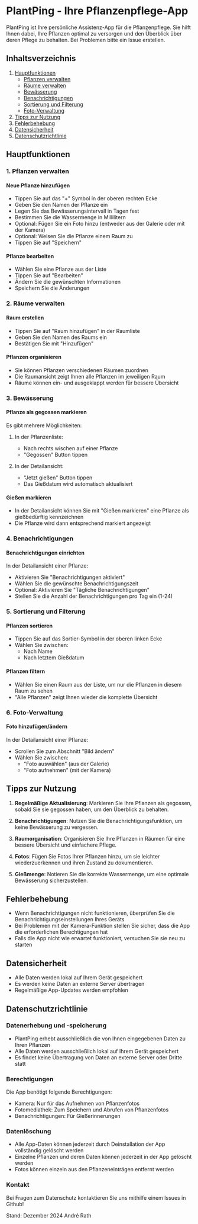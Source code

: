 # PlantPing - Ihre Pflanzenpflege-App

PlantPing ist Ihre persönliche Assistenz-App für die Pflanzenpflege. Sie hilft Ihnen dabei, Ihre Pflanzen optimal zu versorgen und den Überblick über deren Pflege zu behalten. Bei Problemen bitte ein Issue erstellen.

## Inhaltsverzeichnis
1. [Hauptfunktionen](#hauptfunktionen)
   - [Pflanzen verwalten](#1-pflanzen-verwalten)
   - [Räume verwalten](#2-räume-verwalten)
   - [Bewässerung](#3-bewässerung)
   - [Benachrichtigungen](#4-benachrichtigungen)
   - [Sortierung und Filterung](#5-sortierung-und-filterung)
   - [Foto-Verwaltung](#6-foto-verwaltung)
2. [Tipps zur Nutzung](#tipps-zur-nutzung)
3. [Fehlerbehebung](#fehlerbehebung)
4. [Datensicherheit](#datensicherheit)
5. [Datenschutzrichtlinie](#datenschutzrichtlinie)

## Hauptfunktionen

### 1. Pflanzen verwalten

#### Neue Pflanze hinzufügen
- Tippen Sie auf das "+" Symbol in der oberen rechten Ecke
- Geben Sie den Namen der Pflanze ein
- Legen Sie das Bewässerungsintervall in Tagen fest
- Bestimmen Sie die Wassermenge in Millilitern
- Optional: Fügen Sie ein Foto hinzu (entweder aus der Galerie oder mit der Kamera)
- Optional: Weisen Sie die Pflanze einem Raum zu
- Tippen Sie auf "Speichern"

#### Pflanze bearbeiten
- Wählen Sie eine Pflanze aus der Liste
- Tippen Sie auf "Bearbeiten"
- Ändern Sie die gewünschten Informationen
- Speichern Sie die Änderungen

### 2. Räume verwalten

#### Raum erstellen
- Tippen Sie auf "Raum hinzufügen" in der Raumliste
- Geben Sie den Namen des Raums ein
- Bestätigen Sie mit "Hinzufügen"

#### Pflanzen organisieren
- Sie können Pflanzen verschiedenen Räumen zuordnen
- Die Raumansicht zeigt Ihnen alle Pflanzen im jeweiligen Raum
- Räume können ein- und ausgeklappt werden für bessere Übersicht

### 3. Bewässerung

#### Pflanze als gegossen markieren
Es gibt mehrere Möglichkeiten:
1. In der Pflanzenliste:
   - Nach rechts wischen auf einer Pflanze
   - "Gegossen" Button tippen

2. In der Detailansicht:
   - "Jetzt gießen" Button tippen
   - Das Gießdatum wird automatisch aktualisiert

#### Gießen markieren
- In der Detailansicht können Sie mit "Gießen markieren" eine Pflanze als gießbedürftig kennzeichnen
- Die Pflanze wird dann entsprechend markiert angezeigt

### 4. Benachrichtigungen

#### Benachrichtigungen einrichten
In der Detailansicht einer Pflanze:
- Aktivieren Sie "Benachrichtigungen aktiviert"
- Wählen Sie die gewünschte Benachrichtigungszeit
- Optional: Aktivieren Sie "Tägliche Benachrichtigungen"
- Stellen Sie die Anzahl der Benachrichtigungen pro Tag ein (1-24)

### 5. Sortierung und Filterung

#### Pflanzen sortieren
- Tippen Sie auf das Sortier-Symbol in der oberen linken Ecke
- Wählen Sie zwischen:
  - Nach Name
  - Nach letztem Gießdatum

#### Pflanzen filtern
- Wählen Sie einen Raum aus der Liste, um nur die Pflanzen in diesem Raum zu sehen
- "Alle Pflanzen" zeigt Ihnen wieder die komplette Übersicht

### 6. Foto-Verwaltung

#### Foto hinzufügen/ändern
In der Detailansicht einer Pflanze:
- Scrollen Sie zum Abschnitt "Bild ändern"
- Wählen Sie zwischen:
  - "Foto auswählen" (aus der Galerie)
  - "Foto aufnehmen" (mit der Kamera)

## Tipps zur Nutzung

1. **Regelmäßige Aktualisierung**: Markieren Sie Ihre Pflanzen als gegossen, sobald Sie sie gegossen haben, um den Überblick zu behalten.

2. **Benachrichtigungen**: Nutzen Sie die Benachrichtigungsfunktion, um keine Bewässerung zu vergessen.

3. **Raumorganisation**: Organisieren Sie Ihre Pflanzen in Räumen für eine bessere Übersicht und einfachere Pflege.

4. **Fotos**: Fügen Sie Fotos Ihrer Pflanzen hinzu, um sie leichter wiederzuerkennen und ihren Zustand zu dokumentieren.

5. **Gießmenge**: Notieren Sie die korrekte Wassermenge, um eine optimale Bewässerung sicherzustellen.

## Fehlerbehebung

- Wenn Benachrichtigungen nicht funktionieren, überprüfen Sie die Benachrichtigungseinstellungen Ihres Geräts
- Bei Problemen mit der Kamera-Funktion stellen Sie sicher, dass die App die erforderlichen Berechtigungen hat
- Falls die App nicht wie erwartet funktioniert, versuchen Sie sie neu zu starten

## Datensicherheit

- Alle Daten werden lokal auf Ihrem Gerät gespeichert
- Es werden keine Daten an externe Server übertragen
- Regelmäßige App-Updates werden empfohlen

## Datenschutzrichtlinie

### Datenerhebung und -speicherung
- PlantPing erhebt ausschließlich die von Ihnen eingegebenen Daten zu Ihren Pflanzen
- Alle Daten werden ausschließlich lokal auf Ihrem Gerät gespeichert
- Es findet keine Übertragung von Daten an externe Server oder Dritte statt

### Berechtigungen
Die App benötigt folgende Berechtigungen:
- Kamera: Nur für das Aufnehmen von Pflanzenfotos
- Fotomediathek: Zum Speichern und Abrufen von Pflanzenfotos
- Benachrichtigungen: Für Gießerinnerungen

### Datenlöschung
- Alle App-Daten können jederzeit durch Deinstallation der App vollständig gelöscht werden
- Einzelne Pflanzen und deren Daten können jederzeit in der App gelöscht werden
- Fotos können einzeln aus den Pflanzeneinträgen entfernt werden

### Kontakt
Bei Fragen zum Datenschutz kontaktieren Sie uns mithilfe einem Issues in Github!

Stand: Dezember 2024
André Rath
